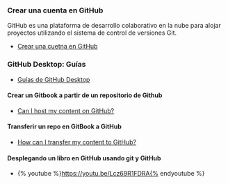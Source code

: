 ### Crear una cuenta en GitHub

GitHub es una plataforma de desarrollo colaborativo en la nube para alojar proyectos utilizando el sistema de control de versiones Git.

* [Crear una cuetna en GitHub](https://github.com/join?source=header-home)

### GitHub Desktop: Guías

* [Guías de GitHub Desktop](https://help.github.com/desktop/guides/)

#### Crear un Gitbook a partir de un repositorio de Github
* [Can I host my content on GitHub?](https://help.gitbook.com/github/can-i-host-on-github.html)

#### Transferir un repo en GitBook a GitHub
* [How can I transfer my content to GitHub?](https://help.gitbook.com/github/how-can-i-export-to-repo.html)

#### Desplegando un libro en GitHub usando git y GitHub
* {% youtube %}https://youtu.be/Lcz69R1FDRA{% endyoutube %}

